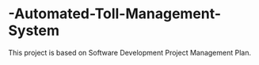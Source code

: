 # -Automated-Toll-Management-System
This project is based on Software Development Project Management Plan. 
